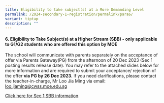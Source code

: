 ```yaml
---
title: Eligibility to take subject(s) at a More Demanding Level
permalink: /2024-secondary-1-registration/permalink/para6/
variant: tiptap
description: ""
---
```

<h4>6. Eligibility to Take Subject(s) at a Higher Stream (SBB) - only applicable to G1/G2 students who are offered this option by MOE</h4><p>The school will communicate with parents separately on the acceptance of offer via Parents Gateway(PG) from the afternoon of 20 Dec 2023 (Sec 1 posting results release date). You may refer to the attached slides below for more information and are required to submit your acceptance/ rejection of the offer <strong>via PG by 26 Dec 2023</strong>. If you need clarifications, please contact the teacher-in-charge, Mr Loo Jia Ming via email: <a href="mailto:loo.jiaming@cwss.moe.edu.sg" rel="noopener noreferrer nofollow" target="_blank">loo.jiaming@cwss.moe.edu.sg</a></p><p><a href="/files/Sec_1_SBB_slides_for_Parents_updated_20231113.pdf" rel="noopener noreferrer nofollow" target="_blank">Click here for Sec 1 SBB information</a></p>